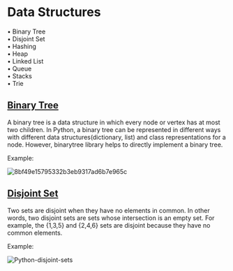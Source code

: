 # Data Structures

• Binary Tree
<br>
• Disjoint Set
<br>
• Hashing
<br>
• Heap
<br>
• Linked List
<br>
• Queue
<br>
• Stacks
<br>
• Trie



## [Binary Tree](binary_tree)
A binary tree is a data structure in which every node or vertex has at most two children. In Python, a binary tree can be represented in different ways with different data structures(dictionary, list) and class representations for a node. However, binarytree library helps to directly implement a binary tree.

Example: 
<br>

![8bf49e15795332b3eb9317ad6b7e965c](https://user-images.githubusercontent.com/84452695/185062752-bf04bb23-ea95-4426-a09a-3ea5f89808b7.jpeg)

## [Disjoint Set](disjoint_set)
Two sets are disjoint when they have no elements in common. In other words, two disjoint sets are sets whose intersection is an empty set. For example, the {1,3,5} and {2,4,6} sets are disjoint because they have no common elements.

Example:
<br>

![Python-disjoint-sets](https://user-images.githubusercontent.com/84452695/185070547-fd827d26-21a1-4978-b959-1c1ad37387a3.png)
